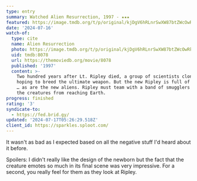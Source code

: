 ```yaml
---
type: entry
summary: Watched Alien Resurrection, 1997 - ★★★
featured: https://image.tmdb.org/t/p/original/kjDgV6hRLnrSwXW87btZWcOwRkX.jpg
date: '2024-07-16'
watch-of:
  type: cite
  name: Alien Resurrection
  photo: https://image.tmdb.org/t/p/original/kjDgV6hRLnrSwXW87btZWcOwRkX.jpg
  uid: tmdb:8078
  url: https://themoviedb.org/movie/8078
  published: '1997'
  content: >-
    Two hundred years after Lt. Ripley died, a group of scientists clone her,
    hoping to breed the ultimate weapon. But the new Ripley is full of surprises
    … as are the new aliens. Ripley must team with a band of smugglers to keep
    the creatures from reaching Earth.
progress: finished
rating: '3'
syndicate-to:
  - https://fed.brid.gy/
updated: '2024-07-17T05:26:29.518Z'
client_id: https://sparkles.sploot.com/
---
```

It wasn't as bad as I expected based on all the negative stuff I'd heard about it before.

Spoilers:
<spoiler>I didn't really like the design of the newborn but the fact that the creature emotes so much in its final scene was very impressive. For a second, you really feel for them as they look at Ripley.</spoiler>

